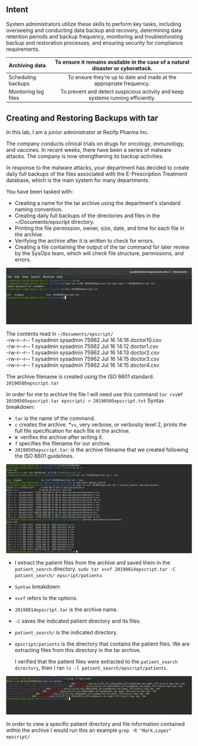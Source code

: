 ## Intent
System administrators utilize these skills to perform key tasks, including overseeing and conducting data backup and recovery, determining data retention periods and backup frequency, monitoring and troubleshooting backup and restoration processes, and ensuring security for compliance requirements.

| Archiving data | To ensure it remains available in the case of a natural disaster or cyberattack. |
| :--- |:---:|
| Scheduling backups | To ensure they’re up to date and made at the appropriate frequency. |
| Monitoring log files | To prevent and detect suspicious activity and keep systems running efficiently. |

##  Creating and Restoring Backups with tar

In this lab, I am a junior administrator at Rezifp Pharma Inc.


The company conducts clinical trials on drugs for oncology, immunology, and vaccines. In recent weeks, there have been a series of malware attacks. The company is now strengthening its backup activities.


In response to the malware attacks, your department has decided to create daily full backups of the files associated with the E-Prescription Treatment database, which is the main system for many departments.

You have been tasked with:
* Creating a name for the tar archive using the department's standard naming convention.
* Creating daily full backups of the directories and files in the ~/Documents/epscript directory.
* Printing the file permission, owner, size, date, and time for each file in the archive.
* Verifying the archive after it is written to check for errors.
* Creating a file containing the output of the tar command for later review by the SysOps team, which will check file structure, permissions, and errors.
  

![image alt](https://github.com/BryanZamora871/bryanzamora871/blob/main/Sceerenshots/Screenshot%202025-05-01%20135323.png?raw=true)

The contents read in `~/Documents/epscript/` <br>
-rw-r--r--  1   sysadmin  sysadmin  75962   Jul 16   14:16   doctor10.csv <br>
-rw-r--r--  1   sysadmin  sysadmin  75962   Jul 16   14:12   doctor1.csv <br>
-rw-r--r--  1   sysadmin  sysadmin  75962   Jul 16   14:13   doctor2.csv <br>
-rw-r--r--  1   sysadmin  sysadmin  75962   Jul 16   14:15   doctor3.csv <br>
-rw-r--r--  1   sysadmin  sysadmin  75962   Jul 16   14:15   doctor4.csv <br>

The archive filename is created using the ISO 8601 standard. `20190505epscript.tar`

In order for me to archive the file I will need use this command `tar cvvWf 20190505epscript.tar epscript/ > 20190505epscript.txt`
Syntax breakdown:
* `tar` is the name of the command.
* `c` creates the archive.
*`vv`, very verbose, or verbosity level 2, prints the full file specification for each file in the archive.
* `W `verifies the archive after writing it.
* `f` specifies the filename for our archive.
* `20190505epscript.tar`: is the archive filename that we created following the ISO 8601 guidelines.

![image alt](https://github.com/BryanZamora871/bryanzamora871/blob/main/Sceerenshots/Screenshot%202025-05-01%20141410.png?raw=true)

* I extract the patient files from the archive and saved them in the `patient_search` directory. `sudo tar xvvf 20190814epscript.tar -C patient_search/ epscript/patients`<br>
* `Syntax` breakdown:
* `xvvf` refers to the options.
* `20190814epscript.tar` is the archive name.
* `-C` saves the indicated patient directory and its files.
* `patient_search/` is the indicated directory.
* `epscript/patients` is the directory that contains the patient files.  We are extracting files from this directory in the tar archive.

  I verified that the patient files were extracted to the `patient_search directory`, then I ran `ls -l patient_search/epscript/patients`.

![image alt](https://github.com/BryanZamora871/bryanzamora871/blob/main/Sceerenshots/Screenshot%202025-05-01%20142731.png?raw=true)

In order to view a specific patient directory and file information contained within the archive I would run this an example `grep -R "Mark,Lopez" epscript/`


  
